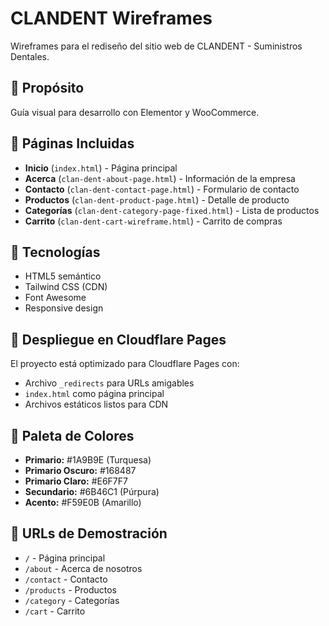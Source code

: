 # CLANDENT Wireframes

Wireframes para el rediseño del sitio web de CLANDENT - Suministros Dentales.

## 🎯 Propósito
Guía visual para desarrollo con Elementor y WooCommerce.

## 📄 Páginas Incluidas
- **Inicio** (`index.html`) - Página principal
- **Acerca** (`clan-dent-about-page.html`) - Información de la empresa
- **Contacto** (`clan-dent-contact-page.html`) - Formulario de contacto
- **Productos** (`clan-dent-product-page.html`) - Detalle de producto
- **Categorías** (`clan-dent-category-page-fixed.html`) - Lista de productos
- **Carrito** (`clan-dent-cart-wireframe.html`) - Carrito de compras

## 🎨 Tecnologías
- HTML5 semántico
- Tailwind CSS (CDN)
- Font Awesome
- Responsive design

## 🚀 Despliegue en Cloudflare Pages
El proyecto está optimizado para Cloudflare Pages con:
- Archivo `_redirects` para URLs amigables
- `index.html` como página principal
- Archivos estáticos listos para CDN

## 🎨 Paleta de Colores
- **Primario:** #1A9B9E (Turquesa)
- **Primario Oscuro:** #168487
- **Primario Claro:** #E6F7F7
- **Secundario:** #6B46C1 (Púrpura)
- **Acento:** #F59E0B (Amarillo)

## 📱 URLs de Demostración
- `/` - Página principal
- `/about` - Acerca de nosotros
- `/contact` - Contacto
- `/products` - Productos
- `/category` - Categorías
- `/cart` - Carrito